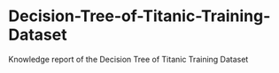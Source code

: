 # Decision-Tree-of-Titanic-Training-Dataset
Knowledge report of the Decision Tree of Titanic Training Dataset
